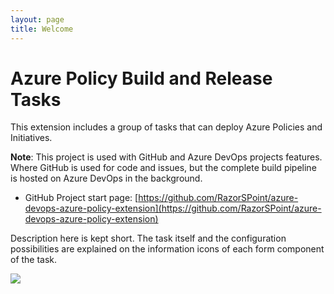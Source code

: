 ```yaml
---
layout: page
title: Welcome
---
```


# Azure Policy Build and Release Tasks

This extension includes a group of tasks that can deploy Azure Policies and Initiatives.

**Note**: This project is used with GitHub and Azure DevOps projects features. Where GitHub is used for code and issues, but the complete build pipeline is hosted on Azure DevOps in the background.

* GitHub Project start page: [https://github.com/RazorSPoint/azure-devops-azure-policy-extension](https://github.com/RazorSPoint/azure-devops-azure-policy-extension)

Description here is kept short. The task itself and the configuration possibilities are explained on the information icons of each form component of the task.

![](../src/images/AzurePolicyTask/AzurePolicyTask06.png)
